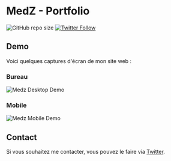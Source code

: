 # MedZ - Portfolio

![GitHub repo size](https://img.shields.io/github/repo-size/codewithsadee/vcard-personal-portfolio)
[![Twitter Follow](https://img.shields.io/twitter/follow/mehdi_benayed?style=social)](https://twitter.com/intent/follow?screen_name=mehdi_benayed)

## Demo

Voici quelques captures d'écran de mon site web :

### Bureau

![Medz Desktop Demo](C:/Users/mbena/OneDrive/Bureau/developpement_web_portfolio/portfolio/images/visuel_ensemble.png "Capture d'écran Bureau")

### Mobile

![Medz Mobile Demo](C:\Users\mbena\OneDrive\Bureau\developpement_web_portfolio\v_card_portfolio\images\visuel_projet.png "Capture d'écran Mobile")

## Contact

Si vous souhaitez me contacter, vous pouvez le faire via [Twitter](https://www.twitter.com/mehdi_benayed).
